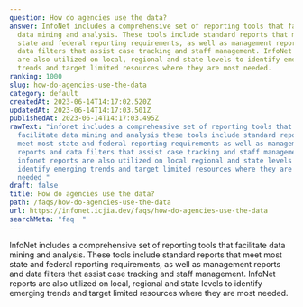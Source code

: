 ```yaml
---
question: How do agencies use the data?
answer: InfoNet includes a comprehensive set of reporting tools that facilitate
  data mining and analysis. These tools include standard reports that meet most
  state and federal reporting requirements, as well as management reports and
  data filters that assist case tracking and staff management. InfoNet reports
  are also utilized on local, regional and state levels to identify emerging
  trends and target limited resources where they are most needed.
ranking: 1000
slug: how-do-agencies-use-the-data
category: default
createdAt: 2023-06-14T14:17:02.520Z
updatedAt: 2023-06-14T14:17:03.501Z
publishedAt: 2023-06-14T14:17:03.495Z
rawText: "infonet includes a comprehensive set of reporting tools that
  facilitate data mining and analysis these tools include standard reports that
  meet most state and federal reporting requirements as well as management
  reports and data filters that assist case tracking and staff management
  infonet reports are also utilized on local regional and state levels to
  identify emerging trends and target limited resources where they are most
  needed "
draft: false
title: How do agencies use the data?
path: /faqs/how-do-agencies-use-the-data
url: https://infonet.icjia.dev/faqs/how-do-agencies-use-the-data
searchMeta: "faq  "
---
```


InfoNet includes a comprehensive set of reporting tools that facilitate data mining and analysis. These tools include standard reports that meet most state and federal reporting requirements, as well as management reports and data filters that assist case tracking and staff management. InfoNet reports are also utilized on local, regional and state levels to identify emerging trends and target limited resources where they are most needed.
